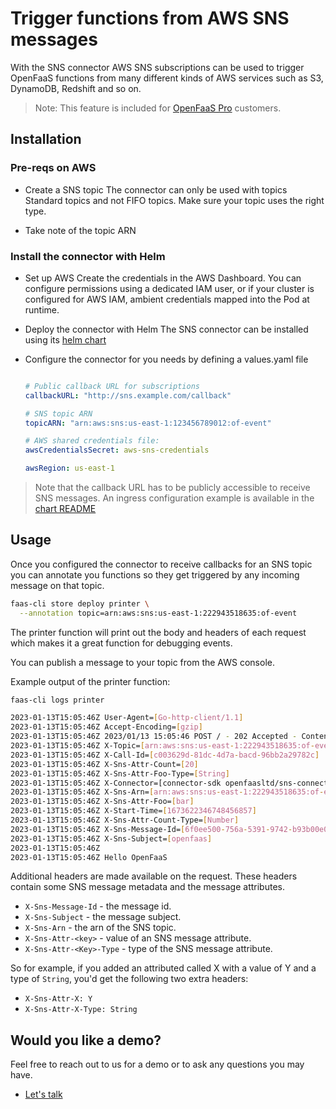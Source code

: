 # Trigger functions from AWS SNS messages

With the SNS connector AWS SNS subscriptions can be used to trigger OpenFaaS functions from many different kinds of AWS services such as S3, DynamoDB, Redshift and so on.

> Note: This feature is included for [OpenFaaS Pro](https://openfaas.com/support/) customers.

## Installation

### Pre-reqs on AWS

* Create a SNS topic
    The connector can only be used with topics Standard topics and not FIFO topics. Make sure your topic uses the right type.

* Take note of the topic ARN


### Install the connector with Helm

* Set up AWS
    Create the credentials in the AWS Dashboard. You can configure permissions using a dedicated IAM user, or if your cluster is configured for AWS IAM, ambient credentials mapped into the Pod at runtime.

* Deploy the connector with Helm
    The SNS connector can be installed using its [helm chart](https://github.com/openfaas/faas-netes/tree/master/chart/sns-connector)


* Configure the connector for you needs by defining a values.yaml file
        
    ```yaml

    # Public callback URL for subscriptions
    callbackURL: "http://sns.example.com/callback"

    # SNS topic ARN
    topicARN: "arn:aws:sns:us-east-1:123456789012:of-event"

    # AWS shared credentials file:
    awsCredentialsSecret: aws-sns-credentials

    awsRegion: us-east-1
    ```
> Note that the callback URL has to be publicly accessible to receive SNS messages. An ingress configuration example is available in the [chart README](https://github.com/openfaas/faas-netes/tree/master/chart/sns-connector#configure-ingress)

## Usage

Once you configured the connector to receive callbacks for an SNS topic you can annotate you functions so they get triggered by any incoming message on that topic.

```bash
faas-cli store deploy printer \
  --annotation topic=arn:aws:sns:us-east-1:222943518635:of-event
```

The printer function will print out the body and headers of each request which makes it a great function for debugging events.

You can publish a message to your topic from the AWS console. 

Example output of the printer function:

```bash
faas-cli logs printer

2023-01-13T15:05:46Z User-Agent=[Go-http-client/1.1]
2023-01-13T15:05:46Z Accept-Encoding=[gzip]
2023-01-13T15:05:46Z 2023/01/13 15:05:46 POST / - 202 Accepted - ContentLength: 0B (0.0004s)
2023-01-13T15:05:46Z X-Topic=[arn:aws:sns:us-east-1:222943518635:of-event]
2023-01-13T15:05:46Z X-Call-Id=[c003629d-81dc-4d7a-bacd-96bb2a29782c]
2023-01-13T15:05:46Z X-Sns-Attr-Count=[20]
2023-01-13T15:05:46Z X-Sns-Attr-Foo-Type=[String]
2023-01-13T15:05:46Z X-Connector=[connector-sdk openfaasltd/sns-connector]
2023-01-13T15:05:46Z X-Sns-Arn=[arn:aws:sns:us-east-1:222943518635:of-event]
2023-01-13T15:05:46Z X-Sns-Attr-Foo=[bar]
2023-01-13T15:05:46Z X-Start-Time=[1673622346748456857]
2023-01-13T15:05:46Z X-Sns-Attr-Count-Type=[Number]
2023-01-13T15:05:46Z X-Sns-Message-Id=[6f0ee500-756a-5391-9742-b93b00e0afb0]
2023-01-13T15:05:46Z X-Sns-Subject=[openfaas]
2023-01-13T15:05:46Z 
2023-01-13T15:05:46Z Hello OpenFaaS
```

Additional headers are made available on the request. These headers contain some SNS message metadata and the message attributes.

* `X-Sns-Message-Id` - the message id.
* `X-Sns-Subject` - the message subject.
* `X-Sns-Arn` - the arn of the SNS topic.
* `X-Sns-Attr-<key>` - value of an SNS message attribute.
* `X-Sns-Attr-<Key>-Type` - type of the SNS message attribute.

So for example, if you added an attributed called X with a value of Y and a type of `String`, you'd get the following two extra headers:

* `X-Sns-Attr-X: Y`
* `X-Sns-Attr-X-Type: String`

## Would you like a demo?

Feel free to reach out to us for a demo or to ask any questions you may have.

* [Let's talk](https://openfaas.com/support/)